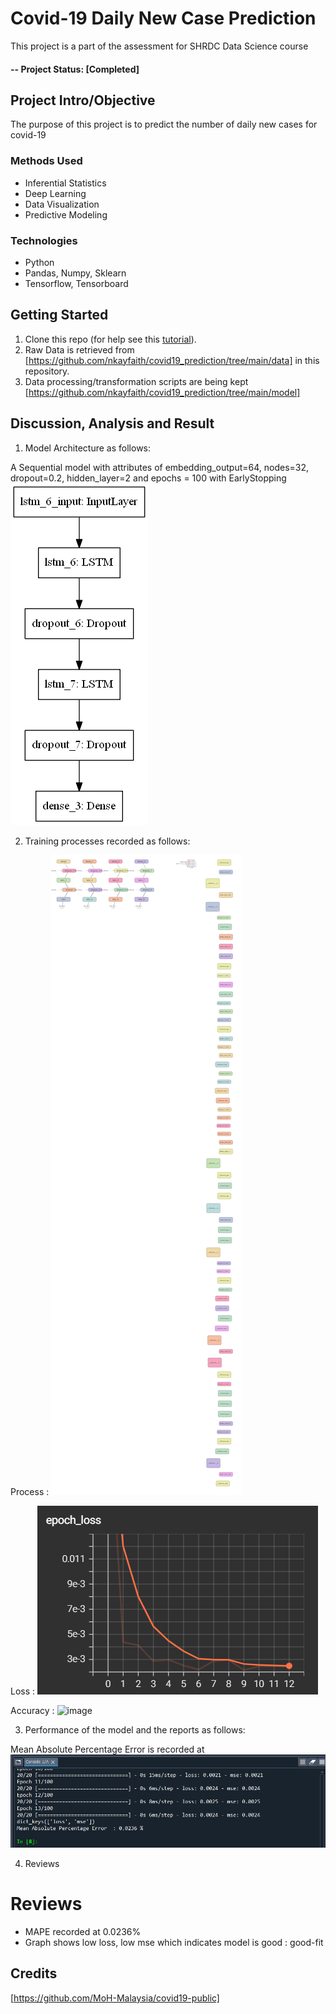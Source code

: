 # Covid-19 Daily New Case Prediction
This project is a part of the assessment for SHRDC Data Science course

#### -- Project Status: [Completed]

## Project Intro/Objective
The purpose of this project is to predict the number of daily new cases for covid-19

### Methods Used
* Inferential Statistics
* Deep Learning
* Data Visualization
* Predictive Modeling


### Technologies
* Python
* Pandas, Numpy, Sklearn
* Tensorflow, Tensorboard

## Getting Started

1. Clone this repo (for help see this [tutorial](https://help.github.com/articles/cloning-a-repository/)).
2. Raw Data is retrieved from [https://github.com/nkayfaith/covid19_prediction/tree/main/data] in this repository.
3. Data processing/transformation scripts are being kept [https://github.com/nkayfaith/covid19_prediction/tree/main/model]

## Discussion, Analysis and Result
1. Model Architecture as follows:

A Sequential model with attributes of  embedding_output=64, nodes=32, dropout=0.2, hidden_layer=2 and epochs = 100 with EarlyStopping
![image](statics/model.png)


2. Training processes recorded as follows:

Process :
![image](statics/train_process.png)

Loss :
![image](statics/loss.PNG)


Accuracy :
![image](statics/accuracy.PNG)

3. Performance of the model and the reports as follows:

Mean Absolute Percentage Error is recorded at 
![image](statics/performance.png)

4. Reviews
#  Reviews
* MAPE recorded at 0.0236%
* Graph shows low loss, low mse which indicates model is good : good-fit


## Credits
[https://github.com/MoH-Malaysia/covid19-public]
